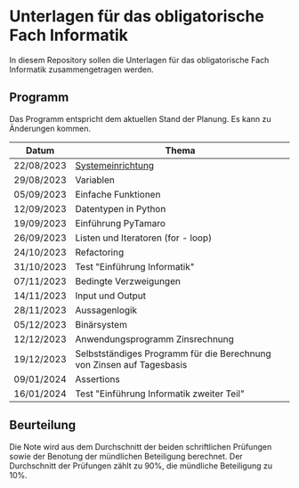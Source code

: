 # Unterlagen für das obligatorische Fach Informatik

In diesem Repository sollen die Unterlagen für das obligatorische Fach Informatik zusammengetragen werden.

## Programm

Das Programm entspricht dem aktuellen Stand der Planung. Es kann zu
Änderungen kommen.

| Datum | Thema |
| ----- | ----- |
| 22/08/2023 | [Systemeinrichtung](01_grundeinrichtung.md) |         
| 29/08/2023 | Variablen	      |             
| 05/09/2023 | Einfache Funktionen |	       
| 12/09/2023 | Datentypen in Python	|       
| 19/09/2023 | Einführung PyTamaro	 |      
| 26/09/2023 | Listen und Iteratoren (for - loop) |	
| 24/10/2023 | Refactoring	               |
| 31/10/2023 | Test "Einführung Informatik" |
| 07/11/2023 | Bedingte Verzweigungen	   |
| 14/11/2023 | Input und Output	           |
| 28/11/2023 | Aussagenlogik	            |   
| 05/12/2023 | Binärsystem	               |
| 12/12/2023 | Anwendungsprogramm Zinsrechnung	|
| 19/12/2023 | Selbstständiges Programm für die Berechnung von Zinsen auf Tagesbasis	|
| 09/01/2024 | Assertions	|
| 16/01/2024 | Test "Einführung Informatik zweiter Teil" |	

## Beurteilung

Die Note wird aus dem Durchschnitt der beiden schriftlichen Prüfungen
sowie der Benotung der mündlichen Beteiligung berechnet. Der
Durchschnitt der Prüfungen zählt zu 90%, die mündliche Beteiligung zu 10%.